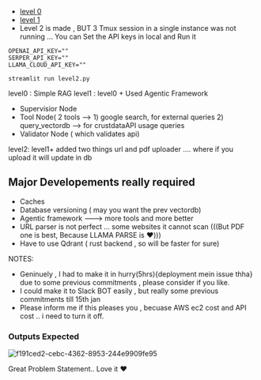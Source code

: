 - [level 0](http://54.90.127.180:8501/)
- [level 1](http://54.90.127.180:8502/)
- Level 2 is made , BUT 3 Tmux session in a single instance was not running ... You can Set the API keys in local and Run it 

```
OPENAI_API_KEY=""
SERPER_API_KEY=""
LLAMA_CLOUD_API_KEY=""
```

```
streamlit run level2.py
```



level0 : Simple RAG 
level1 : level0 + Used Agentic Framework 
- Supervisior Node
- Tool Node( 2 tools --> 1) google search, for external queries 2) query_vectordb --> for crustdataAPI usage queries
- Validator Node ( which validates api)

level2: level1+
added two things url and pdf uploader .... where if you upload it will update in db



## Major Developements really required 

- Caches
- Database versioning ( may you want the prev vectordb)
- Agentic framework ---> more tools and more better
- URL parser is not perfect ... some websites it cannot scan (((But PDF one is best, Because LLAMA PARSE is ❤️)))
- Have to use Qdrant ( rust backend , so will be faster for sure)
  



NOTES:

- Geninuely , I had to make it in hurry(5hrs){deployment mein issue thha} due to some previous commitments , please consider if you like.
- I could make it to Slack BOT easily , but really some previous commitments till 15th jan
- Please inform me if this pleases you ,  becuase AWS ec2 cost and API cost .. i need to turn it off.


### Outputs Expected
![f191ced2-cebc-4362-8953-244e9909fe95](https://github.com/user-attachments/assets/b6bb2cc5-dc86-4ce9-b160-45e23968ab8d)




Great Problem Statement.. Love it ❤️
